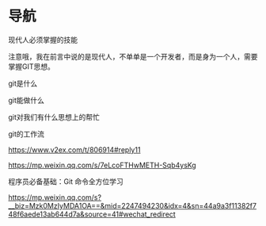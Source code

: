 # 导航




现代人必须掌握的技能

注意哦，我在前言中说的是现代人，不单单是一个开发者，而是身为一个人，需要掌握GIT思想。

git是什么

git能做什么

git对我们有什么思想上的帮忙

git的工作流





https://www.v2ex.com/t/806914#reply11



https://mp.weixin.qq.com/s/7eLcoFTHwMETH-Sqb4ysKg



程序员必备基础：Git 命令全方位学习

https://mp.weixin.qq.com/s?__biz=Mzk0MzIyMDA1OA==&mid=2247494230&idx=4&sn=44a9a3f11382f748f6aede13ab644d7a&source=41#wechat_redirect
